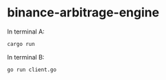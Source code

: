 # binance-arbitrage-engine


In terminal A:
```bash
cargo run
```

In terminal B:
```bash
go run client.go 
```